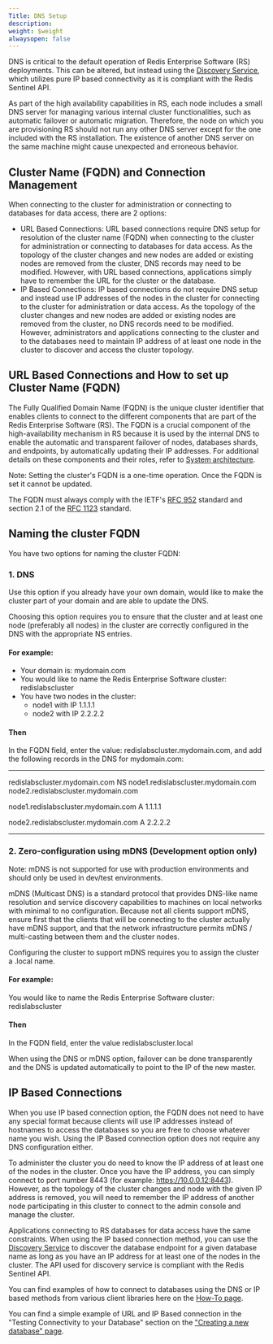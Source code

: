 ```yaml
---
Title: DNS Setup
description: 
weight: $weight
alwaysopen: false
---
```

DNS is critical to the default operation of Redis Enterprise Software
(RS) deployments. This can be altered, but instead using the [Discovery
Service](/rs/concepts/concepts/discovery-service/),
which utilizes pure IP based connectivity as it is compliant with the
Redis Sentinel API.

As part of the high availability capabilities in RS, each node includes
a small DNS server for managing various internal cluster
functionalities, such as automatic failover or automatic migration.
Therefore, the node on which you are provisioning RS should not run any
other DNS server except for the one included with the RS installation.
The existence of another DNS server on the same machine might cause
unexpected and erroneous behavior.

## Cluster Name (FQDN) and Connection Management

When connecting to the cluster for administration or connecting to
databases for data access, there are 2 options:

-   URL Based Connections: URL based connections require DNS setup for
    resolution of the cluster name (FQDN) when connecting to the cluster
    for administration or connecting to databases for data access. As
    the topology of the cluster changes and new nodes are added or
    existing nodes are removed from the cluster, DNS records may need to
    be modified. However, with URL based connections, applications
    simply have to remember the URL for the cluster or the database.
-   IP Based Connections: IP based connections do not require DNS setup
    and instead use IP addresses of the nodes in the cluster for
    connecting to the cluster for administration or data access. As the
    topology of the cluster changes and new nodes are added or existing
    nodes are removed from the cluster, no DNS records need to be
    modified. However, administrators and applications connecting to the
    cluster and to the databases need to maintain IP address of at least
    one node in the cluster to discover and access the cluster topology.

## URL Based Connections and How to set up Cluster Name (FQDN)

The Fully Qualified Domain Name (FQDN) is the unique cluster identifier
that enables clients to connect to the different components that are
part of the Redis Enterprise Software (RS). The FQDN is a crucial
component of the high-availability mechanism in RS because it is used by
the internal DNS to enable the automatic and transparent failover of
nodes, databases shards, and endpoints, by automatically updating their
IP addresses. For additional details on these components and their
roles, refer to [System
architecture](/rs/system-architecture).

Note: Setting the cluster's FQDN is a one-time operation. Once the FQDN
is set it cannot be updated.

The FQDN must always comply with the IETF's [RFC
952](http://tools.ietf.org/html/rfc952) standard and section 2.1 of the
[RFC 1123](http://tools.ietf.org/html/rfc1123) standard.

## Naming the cluster FQDN

You have two options for naming the cluster FQDN:

### 1. DNS

Use this option if you already have your own domain, would like to make
the cluster part of your domain and are able to update the DNS.

Choosing this option requires you to ensure that the cluster and at
least one node (preferably all nodes) in the cluster are correctly
configured in the DNS with the appropriate NS entries.

#### For example:

-   Your domain is: mydomain.com
-   You would like to name the Redis Enterprise Software cluster:
    redislabscluster
-   You have two nodes in the cluster:
    -   node1 with IP 1.1.1.1
    -   node2 with IP 2.2.2.2

#### Then

In the FQDN field, enter the value: redislabscluster.mydomain.com, and
add the following records in the DNS for mydomain.com:

  ------------------------------------- ---- --------------------------------------
  redislabscluster.mydomain.com         NS   node1.redislabscluster.mydomain.com\
                                             node2.redislabscluster.mydomain.com

  node1.redislabscluster.mydomain.com   A    1.1.1.1

  node2.redislabscluster.mydomain.com   A    2.2.2.2
  ------------------------------------- ---- --------------------------------------

### 2. Zero-configuration using mDNS (Development option only)

Note: mDNS is not supported for use with production environments and
should only be used in dev/test environments.

mDNS (Multicast DNS) is a standard protocol that provides DNS-like name
resolution and service discovery capabilities to machines on local
networks with minimal to no configuration. Because not all clients
support mDNS, ensure first that the clients that will be connecting to
the cluster actually have mDNS support, and that the network
infrastructure permits mDNS / multi-casting between them and the cluster
nodes.

Configuring the cluster to support mDNS requires you to assign the
cluster a .local name.

#### For example:

You would like to name the Redis Enterprise Software cluster:
redislabscluster

#### Then

In the FQDN field, enter the value redislabscluster.local

When using the DNS or mDNS option, failover can be done transparently
and the DNS is updated automatically to point to the IP of the new
master.

## IP Based Connections

When you use IP based connection option, the FQDN does not need to have
any special format because clients will use IP addresses instead of
hostnames to access the databases so you are free to choose whatever
name you wish. Using the IP Based connection option does not require any
DNS configuration either.

To administer the cluster you do need to know the IP address of at least
one of the nodes in the cluster. Once you have the IP address, you can
simply connect to port number 8443 (for example:
https://10.0.0.12:8443). However, as the topology of the cluster changes
and node with the given IP address is removed, you will need to remember
the IP address of another node participating in this cluster to connect
to the admin console and manage the cluster.

Applications connecting to RS databases for data access have the same
constraints. When using the IP based connection method, you can use the
[Discovery
Service](/rs/concepts/concepts/discovery-service/)
to discover the database endpoint for a given database name as long as
you have an IP address for at least one of the nodes in the cluster. The
API used for discovery service is compliant with the Redis Sentinel API.

You can find examples of how to connect to databases using the DNS or IP
based methods from various client libraries here on the [How-To
page](/resources/how-to-redis-enterprise/).

You can find a simple example of URL and IP Based connection in the
"Testing Connectivity to your Database" section on the ["Creating a new
database"
page](/rs/database-configuration/creating-a-new-database/#simple-connectivity-test).
